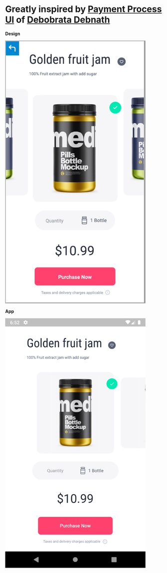 # Greatly inspired by [Payment Process UI](https://dribbble.com/shots/6163149-Free-UI-kit-Payment-Process-System) of [Debobrata Debnath](https://twitter.com/debobratadesign)

**Design**

<img width="450" src="https://raw.githubusercontent.com/lsaudon/payment_flow_app/master/screenshot/design.PNG" />

**App**

<img width="450"  src="https://raw.githubusercontent.com/lsaudon/payment_flow_app/master/screenshot/app.png" />
